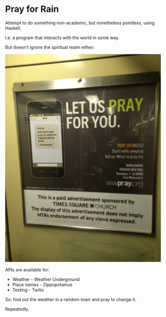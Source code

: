 Pray for Rain
===

Attempt to do something non-academic, but nonetheless pointless, using Haskell.


I.e. a program that interacts with the world in some way.


But doesn't ignore the spiritual realm either:


![alt text](poster.jpg)


APIs are available for:
* Weather - Weather Underground
* Place names - Zippopotamus
* Texting - Twilio

So: find out the weather in a random town and pray to change it.

Repeatedly.

